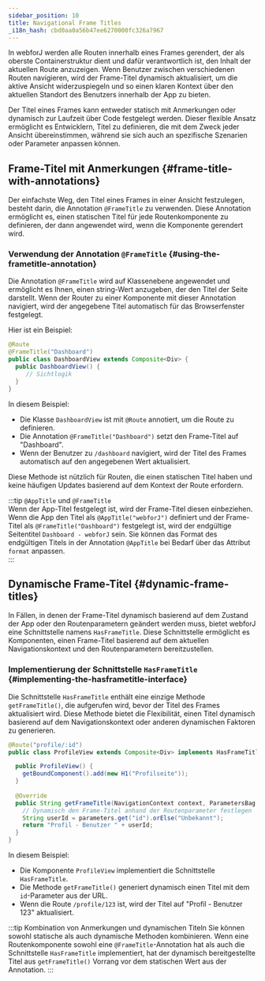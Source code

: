 ```yaml
---
sidebar_position: 10
title: Navigational Frame Titles
_i18n_hash: cbd0aa0a56b47ee6270000fc326a7967
---
```

In webforJ werden alle Routen innerhalb eines Frames gerendert, der als oberste Containerstruktur dient und dafür verantwortlich ist, den Inhalt der aktuellen Route anzuzeigen. Wenn Benutzer zwischen verschiedenen Routen navigieren, wird der Frame-Titel dynamisch aktualisiert, um die aktive Ansicht widerzuspiegeln und so einen klaren Kontext über den aktuellen Standort des Benutzers innerhalb der App zu bieten.

Der Titel eines Frames kann entweder statisch mit Anmerkungen oder dynamisch zur Laufzeit über Code festgelegt werden. Dieser flexible Ansatz ermöglicht es Entwicklern, Titel zu definieren, die mit dem Zweck jeder Ansicht übereinstimmen, während sie sich auch an spezifische Szenarien oder Parameter anpassen können.

## Frame-Titel mit Anmerkungen {#frame-title-with-annotations}

Der einfachste Weg, den Titel eines Frames in einer Ansicht festzulegen, besteht darin, die Annotation `@FrameTitle` zu verwenden. Diese Annotation ermöglicht es, einen statischen Titel für jede Routenkomponente zu definieren, der dann angewendet wird, wenn die Komponente gerendert wird.

### Verwendung der Annotation `@FrameTitle` {#using-the-frametitle-annotation}

Die Annotation `@FrameTitle` wird auf Klassenebene angewendet und ermöglicht es Ihnen, einen string-Wert anzugeben, der den Titel der Seite darstellt. Wenn der Router zu einer Komponente mit dieser Annotation navigiert, wird der angegebene Titel automatisch für das Browserfenster festgelegt.

Hier ist ein Beispiel:

```java
@Route
@FrameTitle("Dashboard")
public class DashboardView extends Composite<Div> {
  public DashboardView() {
     // Sichtlogik
  }
}
```

In diesem Beispiel:
- Die Klasse `DashboardView` ist mit `@Route` annotiert, um die Route zu definieren.
- Die Annotation `@FrameTitle("Dashboard")` setzt den Frame-Titel auf "Dashboard".
- Wenn der Benutzer zu `/dashboard` navigiert, wird der Titel des Frames automatisch auf den angegebenen Wert aktualisiert.

Diese Methode ist nützlich für Routen, die einen statischen Titel haben und keine häufigen Updates basierend auf dem Kontext der Route erfordern.

:::tip `@AppTitle` und `@FrameTitle`  
Wenn der App-Titel festgelegt ist, wird der Frame-Titel diesen einbeziehen. Wenn die App den Titel als `@AppTitle("webforJ")` definiert und der Frame-Titel als `@FrameTitle("Dashboard")` festgelegt ist, wird der endgültige Seitentitel `Dashboard - webforJ` sein. Sie können das Format des endgültigen Titels in der Annotation `@AppTitle` bei Bedarf über das Attribut `format` anpassen.  
:::

## Dynamische Frame-Titel {#dynamic-frame-titles}

In Fällen, in denen der Frame-Titel dynamisch basierend auf dem Zustand der App oder den Routenparametern geändert werden muss, bietet webforJ eine Schnittstelle namens `HasFrameTitle`. Diese Schnittstelle ermöglicht es Komponenten, einen Frame-Titel basierend auf dem aktuellen Navigationskontext und den Routenparametern bereitzustellen.

### Implementierung der Schnittstelle `HasFrameTitle` {#implementing-the-hasframetitle-interface}

Die Schnittstelle `HasFrameTitle` enthält eine einzige Methode `getFrameTitle()`, die aufgerufen wird, bevor der Titel des Frames aktualisiert wird. Diese Methode bietet die Flexibilität, einen Titel dynamisch basierend auf dem Navigationskontext oder anderen dynamischen Faktoren zu generieren.

```java
@Route("profile/:id")
public class ProfileView extends Composite<Div> implements HasFrameTitle {

  public ProfileView() {
    getBoundComponent().add(new H1("Profilseite"));
  }
  
  @Override
  public String getFrameTitle(NavigationContext context, ParametersBag parameters) {
    // Dynamisch den Frame-Titel anhand der Routenparameter festlegen
    String userId = parameters.get("id").orElse("Unbekannt");
    return "Profil - Benutzer " + userId;
  }
}
```

In diesem Beispiel:
- Die Komponente `ProfileView` implementiert die Schnittstelle `HasFrameTitle`.
- Die Methode `getFrameTitle()` generiert dynamisch einen Titel mit dem `id`-Parameter aus der URL.
- Wenn die Route `/profile/123` ist, wird der Titel auf "Profil - Benutzer 123" aktualisiert.

:::tip Kombination von Anmerkungen und dynamischen Titeln
Sie können sowohl statische als auch dynamische Methoden kombinieren. Wenn eine Routenkomponente sowohl eine `@FrameTitle`-Annotation hat als auch die Schnittstelle `HasFrameTitle` implementiert, hat der dynamisch bereitgestellte Titel aus `getFrameTitle()` Vorrang vor dem statischen Wert aus der Annotation.
:::
